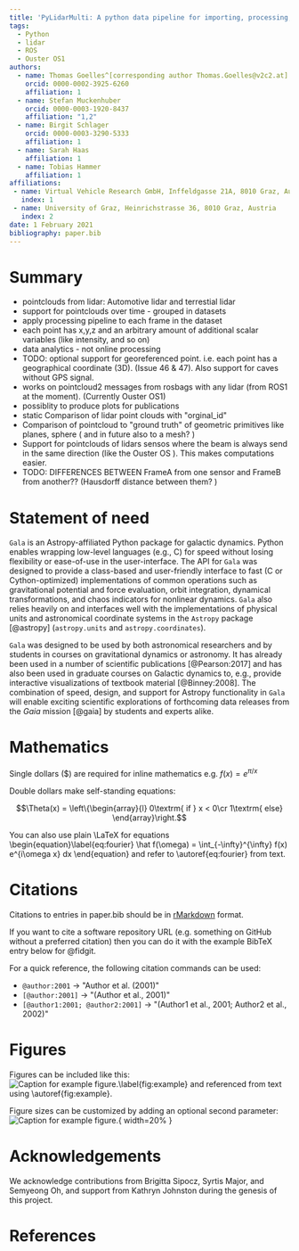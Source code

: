 ```yaml
---
title: 'PyLidarMulti: A python data pipeline for importing, processing, and exporting mutliple lidar point clouds'
tags:
  - Python
  - lidar
  - ROS
  - Ouster OS1
authors:
  - name: Thomas Goelles^[corresponding author Thomas.Goelles@v2c2.at]
    orcid: 0000-0002-3925-6260
    affiliation: 1
  - name: Stefan Muckenhuber
    orcid: 0000-0003-1920-8437
    affiliation: "1,2"
  - name: Birgit Schlager
    orcid: 0000-0003-3290-5333
    affiliation: 1
  - name: Sarah Haas
    affiliation: 1
  - name: Tobias Hammer
    affiliation: 1
affiliations:
 - name: Virtual Vehicle Research GmbH, Inffeldgasse 21A, 8010 Graz, Austria
   index: 1
 - name: University of Graz, Heinrichstrasse 36, 8010 Graz, Austria
   index: 2
date: 1 February 2021
bibliography: paper.bib
---
```


# Summary




* pointclouds from lidar: Automotive lidar and terrestial lidar
* support for pointclouds over time - grouped in datasets
* apply processing pipeline to each frame in the dataset
* each point has x,y,z and an arbitrary amount of additional scalar variables (like intensity, and so on)
* data analytics - not online processing
* TODO: optional support for georeferenced point. i.e. each point has a geographical coordinate (3D). (Issue 46 & 47). Also support for caves without GPS signal.
* works on pointcloud2 messages from rosbags with any lidar (from ROS1 at the moment). (Currently Ouster OS1)
* possiblity to produce plots for publications
* static Comparison of lidar point clouds with "orginal_id"
* Comparison of pointcloud to "ground truth" of geometric primitives like planes, sphere ( and in future also to a mesh? )
* Support for pointclouds of lidars sensos where the beam is always send in the same direction (like the Ouster OS ). This makes computations easier.
* TODO: DIFFERENCES BETWEEN FrameA from one sensor and FrameB from another?? (Hausdorff distance between them? )


# Statement of need

`Gala` is an Astropy-affiliated Python package for galactic dynamics. Python
enables wrapping low-level languages (e.g., C) for speed without losing
flexibility or ease-of-use in the user-interface. The API for `Gala` was
designed to provide a class-based and user-friendly interface to fast (C or
Cython-optimized) implementations of common operations such as gravitational
potential and force evaluation, orbit integration, dynamical transformations,
and chaos indicators for nonlinear dynamics. `Gala` also relies heavily on and
interfaces well with the implementations of physical units and astronomical
coordinate systems in the `Astropy` package [@astropy] (`astropy.units` and
`astropy.coordinates`).

`Gala` was designed to be used by both astronomical researchers and by
students in courses on gravitational dynamics or astronomy. It has already been
used in a number of scientific publications [@Pearson:2017] and has also been
used in graduate courses on Galactic dynamics to, e.g., provide interactive
visualizations of textbook material [@Binney:2008]. The combination of speed,
design, and support for Astropy functionality in `Gala` will enable exciting
scientific explorations of forthcoming data releases from the *Gaia* mission
[@gaia] by students and experts alike.

# Mathematics

Single dollars ($) are required for inline mathematics e.g. $f(x) = e^{\pi/x}$

Double dollars make self-standing equations:

$$\Theta(x) = \left\{\begin{array}{l}
0\textrm{ if } x < 0\cr
1\textrm{ else}
\end{array}\right.$$

You can also use plain \LaTeX for equations
\begin{equation}\label{eq:fourier}
\hat f(\omega) = \int_{-\infty}^{\infty} f(x) e^{i\omega x} dx
\end{equation}
and refer to \autoref{eq:fourier} from text.

# Citations

Citations to entries in paper.bib should be in
[rMarkdown](http://rmarkdown.rstudio.com/authoring_bibliographies_and_citations.html)
format.

If you want to cite a software repository URL (e.g. something on GitHub without a preferred
citation) then you can do it with the example BibTeX entry below for @fidgit.

For a quick reference, the following citation commands can be used:
- `@author:2001`  ->  "Author et al. (2001)"
- `[@author:2001]` -> "(Author et al., 2001)"
- `[@author1:2001; @author2:2001]` -> "(Author1 et al., 2001; Author2 et al., 2002)"

# Figures

Figures can be included like this:
![Caption for example figure.\label{fig:example}](figure.png)
and referenced from text using \autoref{fig:example}.

Figure sizes can be customized by adding an optional second parameter:
![Caption for example figure.](figure.png){ width=20% }

# Acknowledgements

We acknowledge contributions from Brigitta Sipocz, Syrtis Major, and Semyeong
Oh, and support from Kathryn Johnston during the genesis of this project.

# References

